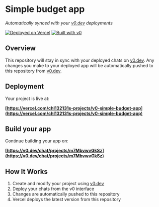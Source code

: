 # Simple budget app

*Automatically synced with your [v0.dev](https://v0.dev) deployments*

[![Deployed on Vercel](https://img.shields.io/badge/Deployed%20on-Vercel-black?style=for-the-badge&logo=vercel)](https://vercel.com/chl132131s-projects/v0-simple-budget-app)
[![Built with v0](https://img.shields.io/badge/Built%20with-v0.dev-black?style=for-the-badge)](https://v0.dev/chat/projects/m7MbvwvGkSz)

## Overview

This repository will stay in sync with your deployed chats on [v0.dev](https://v0.dev).
Any changes you make to your deployed app will be automatically pushed to this repository from [v0.dev](https://v0.dev).

## Deployment

Your project is live at:

**[https://vercel.com/chl132131s-projects/v0-simple-budget-app](https://vercel.com/chl132131s-projects/v0-simple-budget-app)**

## Build your app

Continue building your app on:

**[https://v0.dev/chat/projects/m7MbvwvGkSz](https://v0.dev/chat/projects/m7MbvwvGkSz)**

## How It Works

1. Create and modify your project using [v0.dev](https://v0.dev)
2. Deploy your chats from the v0 interface
3. Changes are automatically pushed to this repository
4. Vercel deploys the latest version from this repository
